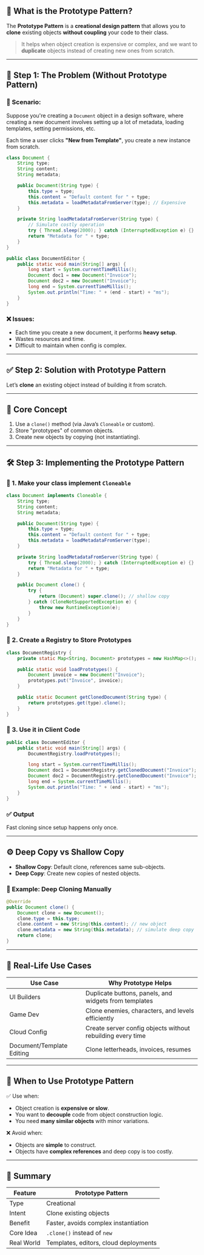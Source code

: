 ## 🧠 **What is the Prototype Pattern?**

The **Prototype Pattern** is a **creational design pattern** that allows you to **clone** existing objects **without coupling** your code to their class.

> It helps when object creation is expensive or complex, and we want to **duplicate** objects instead of creating new ones from scratch.

---

## 🔴 **Step 1: The Problem (Without Prototype Pattern)**

### 🔧 Scenario:

Suppose you're creating a `Document` object in a design software, where creating a new document involves setting up a lot of metadata, loading templates, setting permissions, etc.

Each time a user clicks **"New from Template"**, you create a new instance from scratch.

```java
class Document {
    String type;
    String content;
    String metadata;

    public Document(String type) {
        this.type = type;
        this.content = "Default content for " + type;
        this.metadata = loadMetadataFromServer(type); // Expensive
    }

    private String loadMetadataFromServer(String type) {
        // Simulate costly operation
        try { Thread.sleep(2000); } catch (InterruptedException e) {}
        return "Metadata for " + type;
    }
}
```

```java
public class DocumentEditor {
    public static void main(String[] args) {
        long start = System.currentTimeMillis();
        Document doc1 = new Document("Invoice");
        Document doc2 = new Document("Invoice");
        long end = System.currentTimeMillis();
        System.out.println("Time: " + (end - start) + "ms");
    }
}
```

### ❌ **Issues:**

* Each time you create a new document, it performs **heavy setup**.
* Wastes resources and time.
* Difficult to maintain when config is complex.

---

## ✅ **Step 2: Solution with Prototype Pattern**

Let’s **clone** an existing object instead of building it from scratch.

---

## 🔑 **Core Concept**

1. Use a `clone()` method (via Java’s `Cloneable` or custom).
2. Store "prototypes" of common objects.
3. Create new objects by copying (not instantiating).

---

## 🛠️ **Step 3: Implementing the Prototype Pattern**

### 🧱 1. Make your class implement `Cloneable`

```java
class Document implements Cloneable {
    String type;
    String content;
    String metadata;

    public Document(String type) {
        this.type = type;
        this.content = "Default content for " + type;
        this.metadata = loadMetadataFromServer(type);
    }

    private String loadMetadataFromServer(String type) {
        try { Thread.sleep(2000); } catch (InterruptedException e) {}
        return "Metadata for " + type;
    }

    public Document clone() {
        try {
            return (Document) super.clone(); // shallow copy
        } catch (CloneNotSupportedException e) {
            throw new RuntimeException(e);
        }
    }
}
```

### 🧱 2. Create a Registry to Store Prototypes

```java
class DocumentRegistry {
    private static Map<String, Document> prototypes = new HashMap<>();

    public static void loadPrototypes() {
        Document invoice = new Document("Invoice");
        prototypes.put("Invoice", invoice);
    }

    public static Document getClonedDocument(String type) {
        return prototypes.get(type).clone();
    }
}
```

### 🧱 3. Use it in Client Code

```java
public class DocumentEditor {
    public static void main(String[] args) {
        DocumentRegistry.loadPrototypes();

        long start = System.currentTimeMillis();
        Document doc1 = DocumentRegistry.getClonedDocument("Invoice");
        Document doc2 = DocumentRegistry.getClonedDocument("Invoice");
        long end = System.currentTimeMillis();
        System.out.println("Time: " + (end - start) + "ms");
    }
}
```

### ✅ Output

Fast cloning since setup happens only once.

---

## ⚙️ **Deep Copy vs Shallow Copy**

* **Shallow Copy**: Default clone, references same sub-objects.
* **Deep Copy**: Create new copies of nested objects.

### 🧪 Example: Deep Cloning Manually

```java
@Override
public Document clone() {
    Document clone = new Document();
    clone.type = this.type;
    clone.content = new String(this.content); // new object
    clone.metadata = new String(this.metadata); // simulate deep copy
    return clone;
}
```

---

## 💼 **Real-Life Use Cases**

| Use Case                  | Why Prototype Helps                                        |
| ------------------------- | ---------------------------------------------------------- |
| UI Builders               | Duplicate buttons, panels, and widgets from templates      |
| Game Dev                  | Clone enemies, characters, and levels efficiently          |
| Cloud Config              | Create server config objects without rebuilding every time |
| Document/Template Editing | Clone letterheads, invoices, resumes                       |

---

## 🧠 **When to Use Prototype Pattern**

✅ Use when:

* Object creation is **expensive or slow**.
* You want to **decouple** code from object construction logic.
* You need **many similar objects** with minor variations.

❌ Avoid when:

* Objects are **simple** to construct.
* Objects have **complex references** and deep copy is too costly.

---

## 🧾 Summary

| Feature    | Prototype Pattern                     |
| ---------- | ------------------------------------- |
| Type       | Creational                            |
| Intent     | Clone existing objects                |
| Benefit    | Faster, avoids complex instantiation  |
| Core Idea  | `.clone()` instead of `new`           |
| Real World | Templates, editors, cloud deployments |
